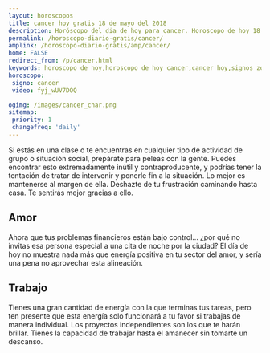 ```yaml
---
layout: horoscopos
title: cancer hoy gratis 18 de mayo del 2018 
description: Horóscopo del dia de hoy para cancer. Horoscopo de hoy 18 de mayo del 2018. Las predicciones de amor, trabajo, vida personal gratis.
permalink: /horoscopo-diario-gratis/cancer/
amplink: /horoscopo-diario-gratis/amp/cancer/
home: FALSE
redirect_from: /p/cancer.html
keywords: horoscopo de hoy,horoscopo de hoy cancer,cancer hoy,signos zodiacales,horóscopo de hoy,horoscopos de hoy,horoscopo cancer hoy,horoscopo de cancer de hoy,horóscopo de hoy cancer,horoscopos,horoscopo del dia de hoy,cancer de hoy,los horoscopos de hoy,cancer de hoy,cancer Diciembre 2018,el horóscopo de hoy cancer,horóscopo del día,horoscopo y tarot cancer,predicciones zodiacales 2018,cancer hoy amor,signos zodiacales 2018el horoscopo de hoy
horoscopo:
 signo: cancer
 video: fyj_wUV7DOQ

ogimg: /images/cancer_char.png
sitemap:
 priority: 1
 changefreq: 'daily'
---
```



Si estás en una clase o te encuentras en cualquier tipo de actividad de grupo o situación social, prepárate para peleas con la gente. Puedes encontrar esto extremadamente inútil y contraproducente, y podrías tener la tentación de tratar de intervenir y ponerle fin a la situación. Lo mejor es mantenerse al margen de ella. Deshazte de tu frustración caminando hasta casa. Te sentirás mejor gracias a ello.

## Amor

Ahora que tus problemas financieros están bajo control... ¿por qué no invitas esa persona especial a una cita de noche por la ciudad? El día de hoy no muestra nada más que energía positiva en tu sector del amor, y sería una pena no aprovechar esta alineación.

## Trabajo

Tienes una gran cantidad de energía con la que terminas tus tareas, pero ten presente que esta energía solo funcionará a tu favor si trabajas de manera individual. Los proyectos independientes son los que te harán brillar. Tienes la capacidad de trabajar hasta el amanecer sin tomarte un descanso.
